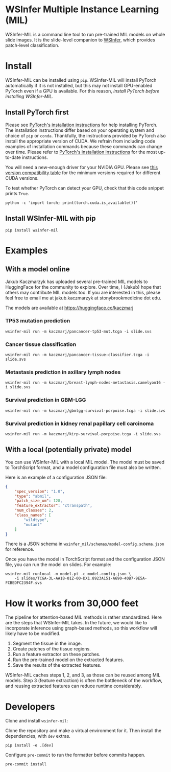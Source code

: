 # WSInfer Multiple Instance Learning (MIL)

WSInfer-MIL is a command line tool to run pre-trained MIL models on whole slide images. It is the slide-level companion to [WSInfer](https://wsinfer.readthedocs.io/en/latest/), which provides patch-level classification.

# Install

WSInfer-MIL can be installed using `pip`. WSInfer-MIL will install PyTorch automatically
if it is not installed, but this may not install GPU-enabled PyTorch even if a GPU is available.
For this reason, _install PyTorch before installing WSInfer-MIL_.

## Install PyTorch first

Please see [PyTorch's installation instructions](https://pytorch.org/get-started/locally/)
for help installing PyTorch. The installation instructions differ based on your operating system
and choice of `pip` or `conda`. Thankfully, the instructions provided
by PyTorch also install the appropriate version of CUDA. We refrain from including code
examples of installation commands because these commands can change over time. Please
refer to [PyTorch's installation instructions](https://pytorch.org/get-started/locally/)
for the most up-to-date instructions.

You will need a new-enough driver for your NVIDIA GPU. Please see
[this version compatibility table](https://docs.nvidia.com/deploy/cuda-compatibility/#minor-version-compatibility)
for the minimum versions required for different CUDA versions.

To test whether PyTorch can detect your GPU, check that this code snippet prints `True`.

```
python -c 'import torch; print(torch.cuda.is_available())'
```

## Install WSInfer-MIL with pip

```
pip install wsinfer-mil
```

# Examples

## With a model online

Jakub Kaczmarzyk has uploaded several pre-trained MIL models to HuggingFace for the community to explore. Over time, I (Jakub) hope that others may contribute MIL models too. If you are interested in this, please feel free to email me at jakub.kaczmarzyk at stonybrookmedicine dot edu.

The models are available at https://huggingface.co/kaczmarj

### TP53 mutation prediction

```
wsinfer-mil run -m kaczmarj/pancancer-tp53-mut.tcga -i slide.svs
```

### Cancer tissue classification

```
wsinfer-mil run -m kaczmarj/pancancer-tissue-classifier.tcga -i slide.svs
```

### Metastasis prediction in axillary lymph nodes

```
wsinfer-mil run -m kaczmarj/breast-lymph-nodes-metastasis.camelyon16 -i slide.svs
```

### Survival prediction in GBM-LGG

```
wsinfer-mil run -m kaczmarj/gbmlgg-survival-porpoise.tcga -i slide.svs
```

### Survival prediction in kidney renal papillary cell carcinoma

```
wsinfer-mil run -m kaczmarj/kirp-survival-porpoise.tcga -i slide.svs
```


## With a local (potentially private) model

You can use WSInfer-MIL with a local MIL model. The model must be saved to TorchScript format, and a model configuration file must also be written.

Here is an example of a configuration JSON file:

```json
{
    "spec_version": "1.0",
    "type": "abmil",
    "patch_size_um": 128,
    "feature_extractor": "ctranspath",
    "num_classes": 2,
    "class_names": [
        "wildtype",
        "mutant"
    ]
}
```

There is a JSON schema in `wsinfer_mil/schemas/model-config.schema.json` for reference.

Once you have the model in TorchScript format and the configuration JSON file, you can run the model on slides. For example:

```
wsinfer-mil runlocal -m model.pt -c model.config.json \
    -i slides/TCGA-3L-AA1B-01Z-00-DX1.8923A151-A690-40B7-9E5A-FCBEDFC2394F.svs
```

# How it works from 30,000 feet

The pipeline for attention-based MIL methods is rather standardized. Here are the steps that WSInfer-MIL takes. In the future, we would like to incorporate inference using graph-based methods, so this workflow will likely have to be modified.

1. Segment the tissue in the image.
2. Create patches of the tissue regions.
3. Run a feature extractor on these patches.
4. Run the pre-trained model on the extracted features.
5. Save the results of the extracted features.

WSInfer-MIL caches steps 1, 2, and 3, as those can be reused among MIL models. Step 3 (feature extraction) is often the bottleneck of the workflow, and reusing extracted features can reduce runtime considerably.

# Developers

Clone and install `wsinfer-mil`:

Clone the repository and make a virtual environment for it. Then install the dependencies, with `dev` extras.

```
pip install -e .[dev]
```

Configure `pre-commit` to run the formatter before commits happen.

```
pre-commit install
```
